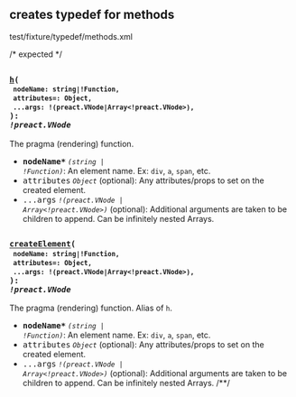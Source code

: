 ## creates typedef for methods
<typedef level="3">test/fixture/typedef/methods.xml</typedef>

/* expected */
### <code><ins>h</ins>(</code><sup><br/>&nbsp;&nbsp;`nodeName: string|!Function,`<br/>&nbsp;&nbsp;`attributes=: Object,`<br/>&nbsp;&nbsp;`...args: !(preact.VNode|Array<!preact.VNode>),`<br/></sup><code>): <i>!preact.VNode</i></code>
The pragma (rendering) function.

 - <kbd><strong>nodeName*</strong></kbd> <em><code>(string \| !Function)</code></em>: An element name. Ex: `div`, `a`, `span`, etc.
 - <kbd>attributes</kbd> <em>`Object`</em> (optional): Any attributes/props to set on the created element.
 - <kbd>...args</kbd> <em><code>!(preact.VNode \| Array&lt;!preact.VNode&gt;)</code></em> (optional): Additional arguments are taken to be children to append. Can be infinitely nested Arrays.


### <code><ins>createElement</ins>(</code><sup><br/>&nbsp;&nbsp;`nodeName: string|!Function,`<br/>&nbsp;&nbsp;`attributes=: Object,`<br/>&nbsp;&nbsp;`...args: !(preact.VNode|Array<!preact.VNode>),`<br/></sup><code>): <i>!preact.VNode</i></code>
The pragma (rendering) function. Alias of `h`.

 - <kbd><strong>nodeName*</strong></kbd> <em><code>(string \| !Function)</code></em>: An element name. Ex: `div`, `a`, `span`, etc.
 - <kbd>attributes</kbd> <em>`Object`</em> (optional): Any attributes/props to set on the created element.
 - <kbd>...args</kbd> <em><code>!(preact.VNode \| Array&lt;!preact.VNode&gt;)</code></em> (optional): Additional arguments are taken to be children to append. Can be infinitely nested Arrays.
/**/